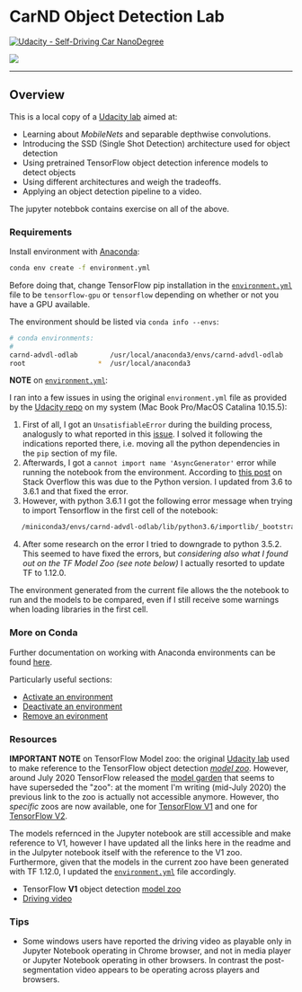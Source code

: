 # CarND Object Detection Lab
[![Udacity - Self-Driving Car NanoDegree](https://s3.amazonaws.com/udacity-sdc/github/shield-carnd.svg)](http://www.udacity.com/drive)

![](assets/clip.gif)

---
## Overview

This is a local copy of a [Udacity lab](https://github.com/udacity/CarND-Object-Detection-Lab) aimed at:

* Learning about *MobileNets* and separable depthwise convolutions.
* Introducing the SSD (Single Shot Detection) architecture used for object detection
* Using pretrained TensorFlow object detection inference models to detect objects
* Using different architectures and weigh the tradeoffs.
* Applying an object detection pipeline to a video.

The jupyter notebbok contains exercise on all of the above.

### Requirements

Install environment with [Anaconda](https://www.continuum.io/downloads):

```sh
conda env create -f environment.yml
```

Before doing that, change TensorFlow pip installation in the [`environment.yml`](./environment.yml) file to be `tensorflow-gpu` or `tensorflow` depending on whether or not you have a GPU available.

The environment should be listed via `conda info --envs`:

```sh
# conda environments:
#
carnd-advdl-odlab        /usr/local/anaconda3/envs/carnd-advdl-odlab
root                  *  /usr/local/anaconda3
```

**NOTE** on [`environment.yml`](./environment.yml):

I ran into a few issues in using the original `environment.yml` file as provided by the [Udacity repo](https://github.com/udacity/CarND-Object-Detection-Lab) on my system (Mac Book Pro/MacOS Catalina 10.15.5):

1) First of all, I got an `UnsatisfiableError` during the building process, analogusly to what reported in this [issue](https://knowledge.udacity.com/questions/55633). I solved it following the indications reported there, i.e. moving all the python dependencies in the `pip` section of my file.
2) Afterwards, I got a `cannot import name 'AsyncGenerator'` error while running the notebook from the environment. According to [this post](https://stackoverflow.com/questions/60927504/cannot-get-jupyter-notebook-to-run-cannot-import-name-asyncgenerator) on Stack Overflow this was due to the Python version. I updated from 3.6 to 3.6.1 and that fixed the error.
3) However, with python 3.6.1 I got the following error message when trying to import Tensorflow in the first cell of the notebook:

```sh
   /miniconda3/envs/carnd-advdl-odlab/lib/python3.6/importlib/_bootstrap.py:205: RuntimeWarning: compiletime version 3.5 of module 'tensorflow.python.framework.fast_tensor_util' does not match runtime version 3.6
```

4) After some research on the error I tried to downgrade to python 3.5.2. This seemed to have fixed the errors, but _considering also what I found out on the TF Model Zoo (see note below)_ I actually resorted to update TF to 1.12.0. 

The environment generated from the current file allows the the notebook to run and the models to be compared, even if I still receive some warnings when loading libraries in the first cell.

### More on Conda

Further documentation on working with Anaconda environments can be found [here](https://docs.conda.io/projects/conda/en/latest/user-guide/tasks/manage-environments.html). 

Particularly useful sections:

* [Activate an environment](https://docs.conda.io/projects/conda/en/latest/user-guide/tasks/manage-environments.html#activating-an-environment)
* [Deactivate an environment](https://docs.conda.io/projects/conda/en/latest/user-guide/tasks/manage-environments.html#deactivating-an-environment)
* [Remove an evironment](https://docs.conda.io/projects/conda/en/latest/user-guide/tasks/manage-environments.html#removing-an-environment)


### Resources

**IMPORTANT NOTE** on TensorFlow Model zoo: the original [Udacity lab](https://github.com/udacity/CarND-Object-Detection-Lab) used to make reference to the TensorFlow object detection [_model zoo_](https://github.com/tensorflow/models/blob/master/research/object_detection/g3doc/detection_model_zoo.md). However, around July 2020 TensorFlow released the [model garden](https://github.com/tensorflow/models) that seems to have superseded the "zoo": at the moment I'm writing (mid-July 2020) the previous link to the zoo is actually not accessible anymore. However, tho _specific_ zoos are now available, one for [TensorFlow V1](https://github.com/tensorflow/models/blob/master/research/object_detection/g3doc/tf1_detection_zoo.md) and one for [TensorFlow V2](https://github.com/tensorflow/models/blob/master/research/object_detection/g3doc/tf2_detection_zoo.md).

The models refernced in the Jupyter notebook are still accessible and make reference to V1, however I have updated all the links here in the readme and in the Julpyter notebook itself with the reference to the V1 zoo. Furthermore, given that the models in the current zoo have been generated with TF 1.12.0, I updated the [`environment.yml`](./environment.yml) file accordingly.

* TensorFlow **V1** object detection [model zoo](https://github.com/tensorflow/models/blob/master/research/object_detection/g3doc/tf1_detection_zoo.md)
* [Driving video](https://s3-us-west-1.amazonaws.com/udacity-selfdrivingcar/advanced_deep_learning/driving.mp4)

### Tips
- Some windows users have reported the driving video as playable only in Jupyter Notebook operating in Chrome browser, and not in media player or Jupyter Notebook operating in other browsers.  In contrast the post-segmentation video appears to be operating across players and browsers.
